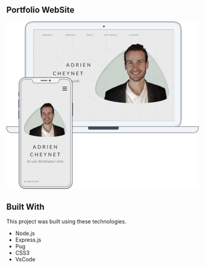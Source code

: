 <h2>Portfolio WebSite </h2>
<img alt="Demo" style="width: 600px" src="./public/images/DemoPortfolio.png"/>

<p align="left">
</p>

## Built With

This project was built using these technologies.
<br>


- Node.js
- Express.js
- Pug
- CSS3
- VsCode
